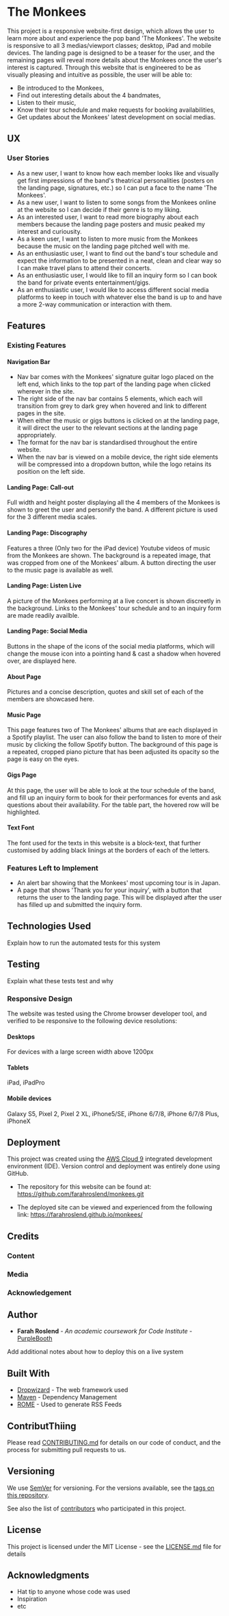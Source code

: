 # The Monkees

This project is a responsive website-first design, which allows the user to learn more about and experience the pop band 'The Monkees'. The website is responsive to
all 3 medias/viewport classes; desktop, iPad and mobile devices. The landing page is designed to be a teaser for the user, and the remaining pages will reveal more details about the Monkees once the user's interest is captured. Through this website that is engineered to be as visually pleasing and intuitive as possible, 
the user will be able to:

* Be introduced to the Monkees,
* Find out interesting details about the 4 bandmates,
* Listen to their music, 
* Know their tour schedule and make requests for booking availabilities,
* Get updates about the Monkees' latest development on social medias.

## UX
### User Stories
* As a new user, I want to know how each member looks like and visually get first impressions of the band's theatrical personalities (posters on the landing page, signatures, etc.) so I can put a face to the name 'The Monkees'.
* As a new user, I want to  listen to some songs from the Monkees online at the website so I can decide if their genre is to my liking.
* As an interested user, I want to read more biography about each members because the landing page posters and music peaked my interest and curiousity.
* As a keen user, I want to listen to more music from the Monkees because the music on the landing page pitched well with me.
* As an enthusiastic user, I want to find out the band's tour schedule and expect the information to be presented in a neat, clean and clear way so I can make travel plans to attend their concerts. 
* As an enthusiastic user, I would like to fill an inquiry form so I can book the band for private events entertainment/gigs.
* As an enthusiastic user, I would like to access different social media platforms to keep in touch with whatever else the band is up to and have a more 2-way communication or interaction with them.


## Features
### Existing Features
#### Navigation Bar
* Nav bar comes with the Monkees' signature guitar logo placed on the left end, which links to the top part of the landing page when clicked wherever in the site.
* The right side of the nav bar contains 5 elements, which each will transition from grey to dark grey when hovered and link to different pages in the site.
* When either the music or gigs buttons is clicked on at the landing page, it will direct the user to the relevant sections at the landing page appropriately.
* The format for the nav bar is standardised throughout the entire website.
* When the nav bar is viewed on a mobile device, the right side elements will be compressed into a dropdown button, while the logo retains its position on the left side.

#### Landing Page: Call-out 
Full width and height poster displaying all the 4 members of the Monkees is shown to greet the user and personify the band. A different picture is used for the 3 different media scales.

#### Landing Page: Discography
Features a three (Only two for the iPad device) Youtube videos of music from the Monkees are shown. The background is a repeated image, that was cropped from one of the Monkees' album. A button directing the user to the music page is available as well.

#### Landing Page: Listen Live
A picture of the Monkees performing at a live concert is shown discreetly in the background. Links to the Monkees' tour schedule and to an inquiry form are made readily availble.

#### Landing Page: Social Media
Buttons in the shape of the icons of the social media platforms, which will change the mouse icon into a pointing hand & cast a shadow when hovered over, are displayed here. 

#### About Page
Pictures and a concise description, quotes and skill set of each of the members are showcased here.

#### Music Page
This page features two of The Monkees' albums that are each displayed in a Spotify playlist. The user can also follow the band to listen to more of their music by clicking the follow Spotify button. The background of this page is a repeated, cropped piano picture that has been adjusted its opacity so the page is easy on the eyes.

#### Gigs Page
At this page, the user will be able to look at the tour schedule of the band, and fill up an inquiry form to book for their performances for events and ask questions about their availability. For the table part, the hovered row will be highlighted.

#### Text Font
The font used for the texts in this website is a block-text, that further customised by adding black linings at the borders of each of the letters.

### Features Left to Implement
* An alert bar showing that the Monkees' most upcoming tour is in Japan.
* A page that shows 'Thank you for your inquiry', with a button that returns the user to the landing page. This will be displayed after the user has filled up and submitted the inquiry form.


## Technologies Used

Explain how to run the automated tests for this system

## Testing

Explain what these tests test and why

### Responsive Design
The website was tested using the Chrome browser developer tool, and verified to be responsive to the following device resolutions:
#### Desktops
For devices with a large screen width above 1200px

#### Tablets
iPad, iPadPro

#### Mobile devices
Galaxy S5, Pixel 2, Pixel 2 XL, iPhone5/SE, iPhone 6/7/8, iPhone 6/7/8 Plus, iPhoneX


## Deployment
This project was created using the [AWS Cloud 9](https://aws.amazon.com/cloud9/) integrated development environment (IDE). Version control and deployment was entirely done using GitHub. 

* The repository for this website can be found at: https://github.com/farahroslend/monkees.git

* The deployed site can be viewed and experienced from the following link: https://farahroslend.github.io/monkees/


## Credits
### Content

### Media

### Acknowledgement

## Author
* **Farah Roslend** - *An academic coursework for Code Institute* - [PurpleBooth](https://github.com/PurpleBooth)

Add additional notes about how to deploy this on a live system

## Built With

* [Dropwizard](http://www.dropwizard.io/1.0.2/docs/) - The web framework used
* [Maven](https://maven.apache.org/) - Dependency Management
* [ROME](https://rometools.github.io/rome/) - Used to generate RSS Feeds

## ContributThiing

Please read [CONTRIBUTING.md](https://gist.github.com/PurpleBooth/b24679402957c63ec426) for details on our code of conduct, and the process for submitting pull requests to us.

## Versioning

We use [SemVer](http://semver.org/) for versioning. For the versions available, see the [tags on this repository](https://github.com/your/project/tags). 



See also the list of [contributors](https://github.com/your/project/contributors) who participated in this project.

## License

This project is licensed under the MIT License - see the [LICENSE.md](LICENSE.md) file for details

## Acknowledgments

* Hat tip to anyone whose code was used
* Inspiration
* etc